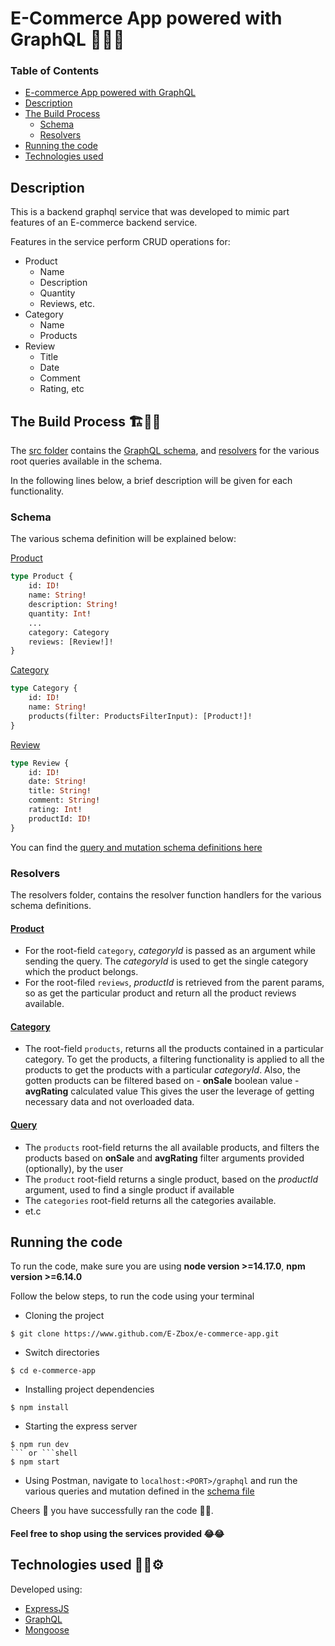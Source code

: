 # E-Commerce App powered with GraphQL 🚀👩‍💻

### Table of Contents

-   [ E-commerce App powered with GraphQL](#e-commerce-app-powered-with-graphql-🚀👩‍💻)
-   [Description](#description)
-   [The Build Process](#the-build-process-🏗👩‍🔬)
    -   [Schema](#schema)
    -   [Resolvers](#resolvers)
-   [Running the code](#running-the-code)
-   [Technologies used](#technologies-used)

## Description

This is a backend graphql service that was developed to mimic part features of an E-commerce backend service.

Features in the service perform CRUD operations for:

-   Product
    -   Name
    -   Description
    -   Quantity
    -   Reviews, etc.
-   Category
    -   Name
    -   Products
-   Review
    -   Title
    -   Date
    -   Comment
    -   Rating, etc

## The Build Process 🏗👩‍🔬

The [src folder](./src/) contains the [GraphQL schema](./src/schema.graphql), and [resolvers](./src/resolvers/index.js) for the various root queries available in the schema.

In the following lines below, a brief description will be given for each functionality.

### Schema

The various schema definition will be explained below:

[Product](./src/schema.graphql)

```graphql
type Product {
    id: ID!
    name: String!
    description: String!
    quantity: Int!
    ...
    category: Category
    reviews: [Review!]!
}
```

[Category](./src/schema.graphql)

```graphql
type Category {
    id: ID!
    name: String!
    products(filter: ProductsFilterInput): [Product!]!
}
```

[Review](./src/schema.graphql)

```graphql
type Review {
    id: ID!
    date: String!
    title: String!
    comment: String!
    rating: Int!
    productId: ID!
}
```

You can find the [query and mutation schema definitions here](./src/schema.graphql)

### Resolvers

The resolvers folder, contains the resolver function handlers for the various schema definitions.

#### [Product](./src/resolvers/Product.js)

-   For the root-field `category`, _categoryId_ is passed as an argument while sending the query. The _categoryId_ is used to get the single category which the product belongs.
-   For the root-filed `reviews`, _productId_ is retrieved from the parent params, so as get the particular product and return all the product reviews available.

#### [Category](./src/resolvers/Category.js)

-   The root-field `products`, returns all the products contained in a particular category. To get the products, a filtering functionality is applied to all the products to get the products with a particular _categoryId_. Also, the gotten products can be filtered based on - **onSale** boolean value - **avgRating** calculated value
    This gives the user the leverage of getting necessary data and not overloaded data.

#### [Query](./src/resolvers/Query.js)

-   The `products` root-field returns the all available products, and filters the products based on **onSale** and **avgRating** filter arguments provided (optionally), by the user
-   The `product` root-field returns a single product, based on the _productId_ argument, used to find a single product if available
-   The `categories` root-field returns all the categories available.
-   et.c

## Running the code

To run the code, make sure you are using **node version >=14.17.0**, **npm version >=6.14.0**

Follow the below steps, to run the code using your terminal

-   Cloning the project

```shell
$ git clone https://www.github.com/E-Zbox/e-commerce-app.git
```

-   Switch directories

```shell
$ cd e-commerce-app
```

-   Installing project dependencies

```shell
$ npm install
```

-   Starting the express server

````shell
$ npm run dev
``` or ```shell
$ npm start
````

-   Using Postman, navigate to `localhost:<PORT>/graphql` and run the various queries and mutation defined in the [schema file](./src/schema.graphql)

Cheers 🥂 you have successfully ran the code 🎉🍾.

#### Feel free to shop using the services provided 😂😂

## Technologies used 👨‍💻⚙

Developed using:

-   [ExpressJS](https://www.express.js)
-   [GraphQL](https://www.howtographql.com)
-   [Mongoose](https://www.mongoose.io)
